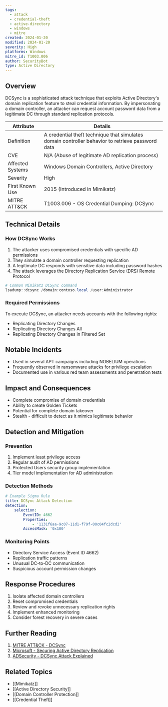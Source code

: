 ```yaml
---
tags:
  - attack
  - credential-theft
  - active-directory
  - windows
  - mitre
created: 2024-01-20
modified: 2024-01-20
severity: High
platforms: Windows
mitre_id: T1003.006
author: SecurityBot
type: Active Directory
---
```

## Overview
DCSync is a sophisticated attack technique that exploits Active Directory's domain replication feature to steal credential information. By impersonating a domain controller, an attacker can request account password data from a legitimate DC through standard replication protocols.

| Attribute | Details |
|-----------|---------|
| Definition | A credential theft technique that simulates domain controller behavior to retrieve password data |
| CVE | N/A (Abuse of legitimate AD replication process) |
| Affected Systems | Windows Domain Controllers, Active Directory |
| Severity | High |
| First Known Use | 2015 (Introduced in Mimikatz) |
| MITRE ATT&CK | T1003.006 - OS Credential Dumping: DCSync |

## Technical Details

### How DCSync Works
1. The attacker uses compromised credentials with specific AD permissions
2. They simulate a domain controller requesting replication
3. A legitimate DC responds with sensitive data including password hashes
4. The attack leverages the Directory Replication Service (DRS) Remote Protocol

```powershell
# Common Mimikatz DCSync command
lsadump::dcsync /domain:contoso.local /user:Administrator
```

### Required Permissions
To execute DCSync, an attacker needs accounts with the following rights:
- Replicating Directory Changes
- Replicating Directory Changes All
- Replicating Directory Changes in Filtered Set

## Notable Incidents
- Used in several APT campaigns including NOBELIUM operations
- Frequently observed in ransomware attacks for privilege escalation
- Documented use in various red team assessments and penetration tests

## Impact and Consequences
- Complete compromise of domain credentials
- Ability to create Golden Tickets
- Potential for complete domain takeover
- Stealth - difficult to detect as it mimics legitimate behavior

## Detection and Mitigation

### Prevention
1. Implement least privilege access
2. Regular audit of AD permissions
3. Protected Users security group implementation
4. Tier model implementation for AD administration

### Detection Methods
```yaml
# Example Sigma Rule
title: DCSync Attack Detection
detection:
    selection:
        EventID: 4662
        Properties:
            - '1131f6aa-9c07-11d1-f79f-00c04fc2dcd2'
        AccessMask: '0x100'
```

### Monitoring Points
- Directory Service Access (Event ID 4662)
- Replication traffic patterns
- Unusual DC-to-DC communication
- Suspicious account permission changes

## Response Procedures
1. Isolate affected domain controllers
2. Reset compromised credentials
3. Review and revoke unnecessary replication rights
4. Implement enhanced monitoring
5. Consider forest recovery in severe cases

## Further Reading
1. [MITRE ATT&CK - DCSync](https://attack.mitre.org/techniques/T1003/006/)
2. [Microsoft - Securing Active Directory Replication](https://docs.microsoft.com/en-us/windows-server/identity/ad-ds/plan/security-best-practices/securing-domain-controllers-against-attack)
3. [ADSecurity - DCSync Attack Explained](https://adsecurity.org/?p=1729)

## Related Topics
- [[Mimikatz]]
- [[Active Directory Security]]
- [[Domain Controller Protection]]
- [[Credential Theft]]